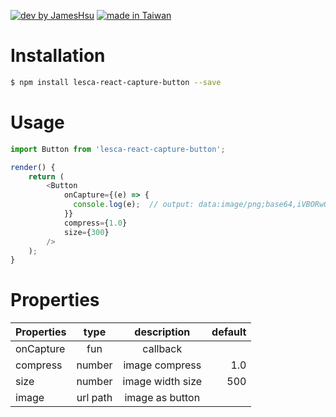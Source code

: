[![dev by JamesHsu](https://img.shields.io/badge/Dev%20by-Jameshsu1125-green)](https://github.com/jameshsu1125/) [![made in Taiwan](https://img.shields.io/badge/Made%20in-Taiwan-orange)](https://github.com/jameshsu1125/)

# Installation

```sh
$ npm install lesca-react-capture-button --save
```

# Usage

```javascript
import Button from 'lesca-react-capture-button';

render() {
    return (
        <Button
            onCapture={(e) => {
              console.log(e);  // output: data:image/png;base64,iVBORw0KGgoAAAANSUhEUgAA...
            }}
            compress={1.0}
            size={300}
        />
    );
}

```

# Properties

| Properties |   type   |   description    | default |
| :--------- | :------: | :--------------: | ------: |
| onCapture  |   fun    |     callback     |         |
| compress   |  number  |  image compress  |     1.0 |
| size       |  number  | image width size |     500 |
| image      | url path | image as button  |         |

